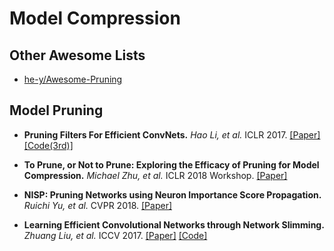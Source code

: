 # Model Compression

## Other Awesome Lists

- [he-y/Awesome-Pruning](https://github.com/he-y/Awesome-Pruning)

## Model Pruning

- **Pruning Filters For Efficient ConvNets.** *Hao Li, et al.* ICLR 2017. [[Paper]](https://arxiv.org/pdf/1608.08710) [[Code(3rd)]](https://github.com/tyui592/Pruning_filters_for_efficient_convnets)

- **To Prune, or Not to Prune: Exploring the Efficacy of Pruning for Model Compression.** *Michael Zhu, et al.* ICLR 2018 Workshop. [[Paper]](https://arxiv.org/pdf/1710.01878.pdf)

- **NISP: Pruning Networks using Neuron Importance Score Propagation.** *Ruichi Yu, et al.* CVPR 2018. [[Paper]](https://arxiv.org/pdf/1711.05908)

- **Learning Efficient Convolutional Networks through Network Slimming.** *Zhuang Liu, et al.* ICCV 2017. [[Paper]](https://arxiv.org/pdf/1708.06519) [[Code]](https://github.com/liuzhuang13/slimming)